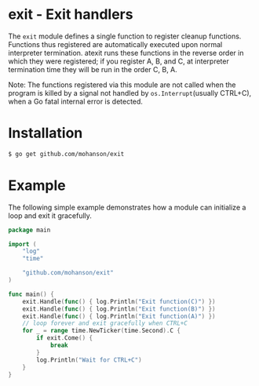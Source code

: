 # exit - Exit handlers

The `exit` module defines a single function to register cleanup functions. Functions thus registered are automatically executed upon normal interpreter termination. atexit runs these functions in the reverse order in which they were registered; if you register A, B, and C, at interpreter termination time they will be run in the order C, B, A.

Note: The functions registered via this module are not called when the program is killed by a signal not handled by `os.Interrupt`(usually CTRL+C), when a Go fatal internal error is detected.

# Installation

```sh
$ go get github.com/mohanson/exit
```

# Example

The following simple example demonstrates how a module can initialize a loop and exit it gracefully.

```go
package main

import (
	"log"
	"time"

	"github.com/mohanson/exit"
)

func main() {
	exit.Handle(func() { log.Println("Exit function(C)") })
	exit.Handle(func() { log.Println("Exit function(B)") })
	exit.Handle(func() { log.Println("Exit function(A)") })
	// loop forever and exit gracefully when CTRL+C
	for _ = range time.NewTicker(time.Second).C {
		if exit.Come() {
			break
		}
		log.Println("Wait for CTRL+C")
	}
}
```
